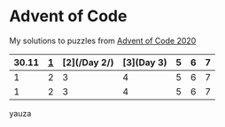 # Advent of Code

My solutions to puzzles from [Advent of Code 2020](https://adventofcode.com/)

| 30.11 | [1](/day1.cpp/) | [2](/Day 2/) | [3](Day 3) | 5 | 6 | 7 |
| - | - | - | - | - | - | - |
| 1 | 2 | 3 | 4 | 5 | 6 | 7 |
| 1 | 2 | 3 | 4 | 5 | 6 | 7 |

yauza
